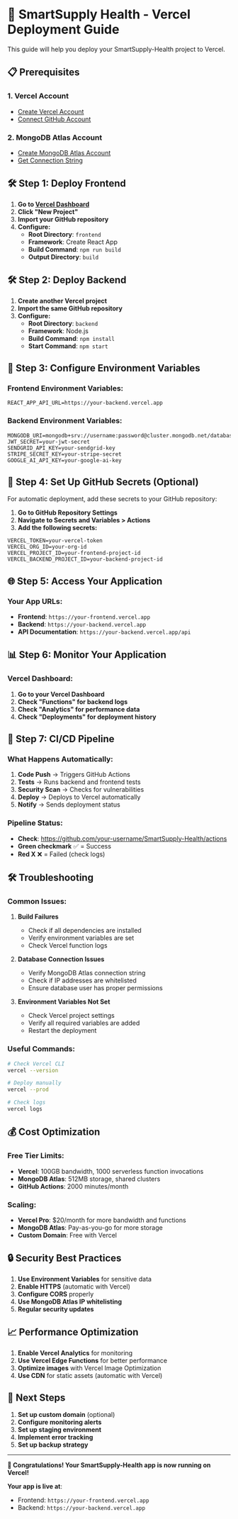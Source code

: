 # 🚀 SmartSupply Health - Vercel Deployment Guide

This guide will help you deploy your SmartSupply-Health project to Vercel.

## 📋 **Prerequisites**

### **1. Vercel Account**
- [Create Vercel Account](https://vercel.com)
- [Connect GitHub Account](https://vercel.com/import)

### **2. MongoDB Atlas Account**
- [Create MongoDB Atlas Account](https://www.mongodb.com/atlas)
- [Get Connection String](https://docs.atlas.mongodb.com/getting-started/)

## 🛠️ **Step 1: Deploy Frontend**

1. **Go to [Vercel Dashboard](https://vercel.com/dashboard)**
2. **Click "New Project"**
3. **Import your GitHub repository**
4. **Configure:**
   - **Root Directory**: `frontend`
   - **Framework**: Create React App
   - **Build Command**: `npm run build`
   - **Output Directory**: `build`

## 🛠️ **Step 2: Deploy Backend**

1. **Create another Vercel project**
2. **Import the same GitHub repository**
3. **Configure:**
   - **Root Directory**: `backend`
   - **Framework**: Node.js
   - **Build Command**: `npm install`
   - **Start Command**: `npm start`

## 🔧 **Step 3: Configure Environment Variables**

### **Frontend Environment Variables:**
```
REACT_APP_API_URL=https://your-backend.vercel.app
```

### **Backend Environment Variables:**
```
MONGODB_URI=mongodb+srv://username:password@cluster.mongodb.net/database
JWT_SECRET=your-jwt-secret
SENDGRID_API_KEY=your-sendgrid-key
STRIPE_SECRET_KEY=your-stripe-secret
GOOGLE_AI_API_KEY=your-google-ai-key
```

## 🚀 **Step 4: Set Up GitHub Secrets (Optional)**

For automatic deployment, add these secrets to your GitHub repository:

1. **Go to GitHub Repository Settings**
2. **Navigate to Secrets and Variables > Actions**
3. **Add the following secrets:**

```
VERCEL_TOKEN=your-vercel-token
VERCEL_ORG_ID=your-org-id
VERCEL_PROJECT_ID=your-frontend-project-id
VERCEL_BACKEND_PROJECT_ID=your-backend-project-id
```

## 🌐 **Step 5: Access Your Application**

### **Your App URLs:**
- **Frontend**: `https://your-frontend.vercel.app`
- **Backend**: `https://your-backend.vercel.app`
- **API Documentation**: `https://your-backend.vercel.app/api`

## 📊 **Step 6: Monitor Your Application**

### **Vercel Dashboard:**
1. **Go to your Vercel Dashboard**
2. **Check "Functions" for backend logs**
3. **Check "Analytics" for performance data**
4. **Check "Deployments" for deployment history**

## 🔄 **Step 7: CI/CD Pipeline**

### **What Happens Automatically:**
1. **Code Push** → Triggers GitHub Actions
2. **Tests** → Runs backend and frontend tests
3. **Security Scan** → Checks for vulnerabilities
4. **Deploy** → Deploys to Vercel automatically
5. **Notify** → Sends deployment status

### **Pipeline Status:**
- **Check**: https://github.com/your-username/SmartSupply-Health/actions
- **Green checkmark** ✅ = Success
- **Red X** ❌ = Failed (check logs)

## 🛠️ **Troubleshooting**

### **Common Issues:**

1. **Build Failures**
   - Check if all dependencies are installed
   - Verify environment variables are set
   - Check Vercel function logs

2. **Database Connection Issues**
   - Verify MongoDB Atlas connection string
   - Check if IP addresses are whitelisted
   - Ensure database user has proper permissions

3. **Environment Variables Not Set**
   - Check Vercel project settings
   - Verify all required variables are added
   - Restart the deployment

### **Useful Commands:**
```bash
# Check Vercel CLI
vercel --version

# Deploy manually
vercel --prod

# Check logs
vercel logs
```

## 💰 **Cost Optimization**

### **Free Tier Limits:**
- **Vercel**: 100GB bandwidth, 1000 serverless function invocations
- **MongoDB Atlas**: 512MB storage, shared clusters
- **GitHub Actions**: 2000 minutes/month

### **Scaling:**
- **Vercel Pro**: $20/month for more bandwidth and functions
- **MongoDB Atlas**: Pay-as-you-go for more storage
- **Custom Domain**: Free with Vercel

## 🔒 **Security Best Practices**

1. **Use Environment Variables** for sensitive data
2. **Enable HTTPS** (automatic with Vercel)
3. **Configure CORS** properly
4. **Use MongoDB Atlas IP whitelisting**
5. **Regular security updates**

## 📈 **Performance Optimization**

1. **Enable Vercel Analytics** for monitoring
2. **Use Vercel Edge Functions** for better performance
3. **Optimize images** with Vercel Image Optimization
4. **Use CDN** for static assets (automatic with Vercel)

## 🎯 **Next Steps**

1. **Set up custom domain** (optional)
2. **Configure monitoring alerts**
3. **Set up staging environment**
4. **Implement error tracking**
5. **Set up backup strategy**

---

**🎉 Congratulations! Your SmartSupply-Health app is now running on Vercel!**

**Your app is live at**: 
- Frontend: `https://your-frontend.vercel.app`
- Backend: `https://your-backend.vercel.app`
